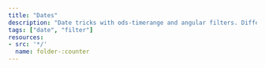 ```yaml
---
title: "Dates"
description: "Date tricks with ods-timerange and angular filters. Different ways to handle dates with ods date picker"
tags: ["date", "filter"]
resources:
- src: '*/'
  name: folder-:counter
---
```

